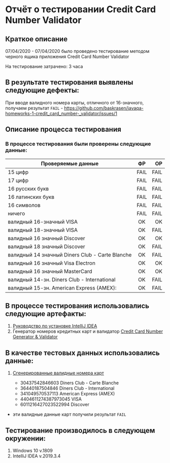 # Отчёт о тестировании Credit Card Number Validator

## Краткое описание
07/04/2020 - 07/04/2020 было проведено тестирование методом черного ящика приложения Credit Card Number Validator

На тестирование затрачено: 3 часа

## В результате тестирования выявлены следующие дефекты:

При вводе валидного номера карты, отличного от 16-значного, получаем результат `FAIL` - https://github.com/baskrasen/javaqa-homeworks-1-credit_card_number-_validator/issues/1

## Описание процесса тестирования

### В процессе тестирования были проверены следующие данные:

| Проверяемые данные     | ФР              | ОР |
| ------------- |:------------------:| -----:|
| 15 цифр    | FAIL    | FAIL |
| 17 цифр    | FAIL |   FAIL |
| 16 русских букв  | FAIL         |    FAIL|
|16 латинских букв |FAIL |FAIL
|16 символов |FAIL |FAIL
|ничего |FAIL |FAIL
|валидный 16-значный VISA |OK |OK
|валидный 18-значный VISA |OK |FAIL
|валидный 16 значный Discover |OK |OK
|валидный 18 значный Discover |OK |FAIL
|валидный 14 значный Diners Club - Carte Blanche |OK |FAIL
|валидный 16 значный Visa Electron |OK |OK
|валидный 16 значный MasterCard |OK |OK
|валидный 14-зн. Diners Club - International |OK |FAIL
|валидный 15-зн. American Express (AMEX): |OK |FAIL

## В процессе тестирования использовались следующие артефакты:

1. [Руководство по установке IntelliJ IDEA](https://github.com/netology-code/javaqa-homeworks/blob/master/intro/idea.md)
2. Генератор номеров кредитных карт и валидатор [Credit Card Number Generator & Validator](https://www.freeformatter.com/credit-card-number-generator-validator.html)

## В качестве тестовых данных использовались данные: 

1. [Сгенерированные валидные номера карт](https://www.freeformatter.com/credit-card-number-generator-validator.html)

   * 30437542846603 Diners Club - Carte Blanche
   * 36440187504846 Diners Club - International
   * 341049570537113 American Express (AMEX) 
   * 4404611274387973045 VISA
   * 6011216427023522994 Discover
- эти валидные данные карт получили результат `FAIL`


## Тестирование производилось в следующем окружении:

1. Windows 10 v.1809
2. IntelliJ IDEA v.2019.3.4
